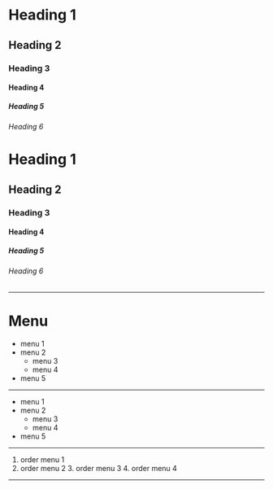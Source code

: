# Heading 1
## Heading 2
### Heading 3
#### Heading 4
##### Heading 5
###### Heading 6


<H1>Heading 1</H1>
<H2>Heading 2</H2>
<H3>Heading 3</H3>
<H4>Heading 4</H4>
<H5>Heading 5</H5>
<H6>Heading 6</H6>

---
# Menu
- menu 1
- menu 2
    - menu 3
    - menu 4
- menu 5
---
<ul>  <li>menu 1</li>
<li>menu 2 <ul>
<li>menu 3</li>
<li>menu 4</li>
</ul></li>
<li>menu 5</li></ul>

---
1. order menu 1
2. order menu 2
    3. order menu 3
        4. order menu 4
---
